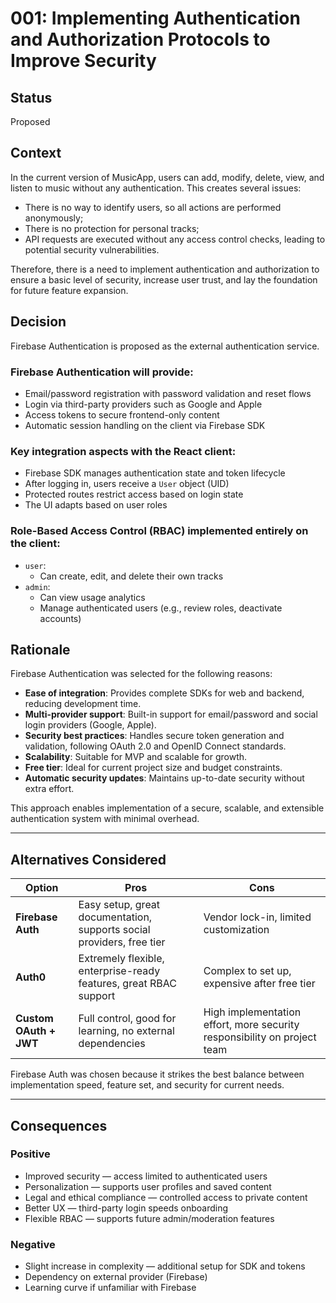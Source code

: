 # 001: Implementing Authentication and Authorization Protocols to Improve Security

## Status
Proposed

## Context
In the current version of MusicApp, users can add, modify, delete, view, and listen to music without any authentication. This creates several issues:
- There is no way to identify users, so all actions are performed anonymously;
- There is no protection for personal tracks;
- API requests are executed without any access control checks, leading to potential security vulnerabilities.

Therefore, there is a need to implement authentication and authorization to ensure a basic level of security, increase user trust, and lay the foundation for future feature expansion.

## Decision

Firebase Authentication is proposed as the external authentication service.

### Firebase Authentication will provide:
- Email/password registration with password validation and reset flows  
- Login via third-party providers such as Google and Apple  
- Access tokens to secure frontend-only content  
- Automatic session handling on the client via Firebase SDK  

### Key integration aspects with the React client:
- Firebase SDK manages authentication state and token lifecycle  
- After logging in, users receive a `User` object (UID)  
- Protected routes restrict access based on login state  
- The UI adapts based on user roles

### Role-Based Access Control (RBAC) implemented entirely on the client:
- `user`:  
  - Can create, edit, and delete their own tracks  
- `admin`:  
  - Can view usage analytics  
  - Manage authenticated users (e.g., review roles, deactivate accounts)

## Rationale

Firebase Authentication was selected for the following reasons:

- **Ease of integration**: Provides complete SDKs for web and backend, reducing development time.
- **Multi-provider support**: Built-in support for email/password and social login providers (Google, Apple).
- **Security best practices**: Handles secure token generation and validation, following OAuth 2.0 and OpenID Connect standards.
- **Scalability**: Suitable for MVP and scalable for growth.
- **Free tier**: Ideal for current project size and budget constraints.
- **Automatic security updates**: Maintains up-to-date security without extra effort.

This approach enables implementation of a secure, scalable, and extensible authentication system with minimal overhead.

---

## Alternatives Considered

| Option               | Pros                                                                 | Cons                                                             |
|----------------------|----------------------------------------------------------------------|------------------------------------------------------------------|
| **Firebase Auth**     | Easy setup, great documentation, supports social providers, free tier | Vendor lock-in, limited customization                           |
| **Auth0**             | Extremely flexible, enterprise-ready features, great RBAC support     | Complex to set up, expensive after free tier                    |
| **Custom OAuth + JWT**| Full control, good for learning, no external dependencies             | High implementation effort, more security responsibility on project team  |

Firebase Auth was chosen because it strikes the best balance between implementation speed, feature set, and security for current needs.

---

## Consequences

### Positive
- Improved security — access limited to authenticated users
- Personalization — supports user profiles and saved content
- Legal and ethical compliance — controlled access to private content
- Better UX — third-party login speeds onboarding
- Flexible RBAC — supports future admin/moderation features

### Negative
- Slight increase in complexity — additional setup for SDK and tokens
- Dependency on external provider (Firebase)
- Learning curve if unfamiliar with Firebase